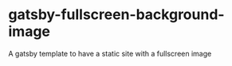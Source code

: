 # gatsby-fullscreen-background-image

A gatsby template to have a static site with a fullscreen image